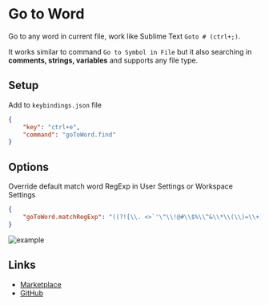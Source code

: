 # Go to Word

Go to any word in current file, work like Sublime Text `Goto # (ctrl+;)`.

It works similar to command `Go to Symbol in File` but it also searching in **comments, strings, variables** and supports any file type.

## Setup

Add to `keybindings.json` file
```json
{
    "key": "ctrl+e",
    "command": "goToWord.find"
}
```

## Options

Override default match word RegExp in User Settings or Workspace Settings

```json
{
    "goToWord.matchRegExp": "((?![\\. <>`'\"\\!@#\\$%\\^&\\*\\(\\)=\\+]).)+"
}
```

<img src="https://lh3.googleusercontent.com/aH08_36h5GmHbTAZjFAcIPVbmStUPFgOicgo7x962wkboJ3C4HwzaY66G7QEXOCTGmLX1Srbw2ZdU5QgAuwv8gDUel3wDmEQTNuGuhAbB-TuORIb1l9fwjul2-pkuOQDyGHdsX2LBA=w871-h637-no" alt="example"/>

## Links
- [Marketplace](https://marketplace.visualstudio.com/items?itemName=jakubszalaty.go-to-word)
- [GitHub](https://github.com/jakubszalaty/go-to-word)
